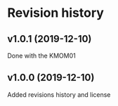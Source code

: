 # Revision history


v1.0.1 (2019-12-10)
------------------
Done with the KMOM01

v1.0.0 (2019-12-10)
------------------
Added revisions history and license
